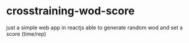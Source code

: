 # crosstraining-wod-score
just a simple web app in reactjs able to generate random wod and set a score (time/rep)
